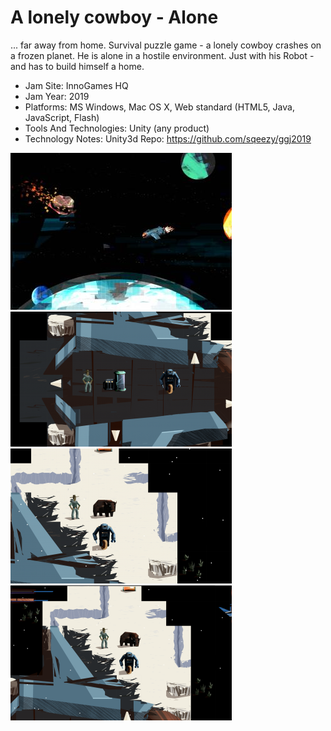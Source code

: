 # A lonely cowboy - Alone

... far away from home. Survival puzzle game - a lonely cowboy crashes on a frozen planet. He is alone in a hostile environment. Just with his Robot - and has to build himself a home.

- Jam Site: InnoGames HQ
- Jam Year: 2019
- Platforms: MS Windows, Mac OS X, Web standard (HTML5, Java, JavaScript, Flash)
- Tools And Technologies: Unity (any product)
- Technology Notes: Unity3d Repo: https://github.com/sqeezy/ggj2019

![Screen 01](/raw/screen01.jpg)
![Screen 02](/raw/screen02.png)
![Screen 03](/raw/screen03.png)
![Screen 04](/raw/screen04.png)
